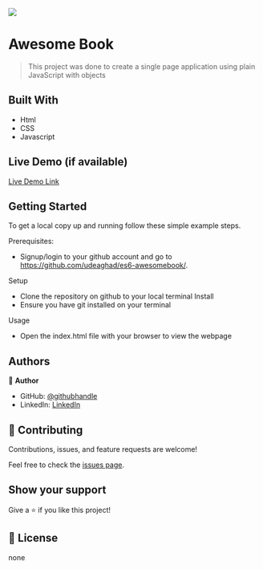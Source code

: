 ![](https://img.shields.io/badge/Microverse-blueviolet)

# Awesome Book 

> This project was done to create a single page application using plain JavaScript with objects


## Built With

- Html
- CSS 
- Javascript


## Live Demo (if available)

[Live Demo Link](https://udeaghad.github.io/Awsome-Book/)

## Getting Started

To get a local copy up and running follow these simple example steps.


Prerequisites: 
   - Signup/login to your github account and go to https://github.com/udeaghad/es6-awesomebook/.
   
Setup
   - Clone the repository on github to your local terminal
Install
   - Ensure you have git installed on your terminal
  
Usage
   - Open the index.html file with your browser to view the webpage

## Authors

👤 **Author**

- GitHub: [@githubhandle](https://github.com/udeaghad)
- LinkedIn: [LinkedIn](https://www.linkedin.com/in/dozie-udeagha/)

## 🤝 Contributing

Contributions, issues, and feature requests are welcome!

Feel free to check the [issues page](https://udeaghad/es6-awesomebook/issues).

## Show your support

Give a ⭐️ if you like this project!

## 📝 License

none
